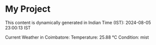 # My Project

This content is dynamically generated in Indian Time (IST): 2024-08-05 23:00:13 IST


Current Weather in Coimbatore:
Temperature: 25.88 °C
Condition: mist
